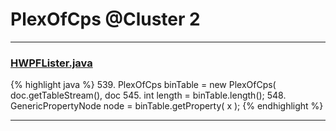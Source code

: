 # PlexOfCps @Cluster 2

***

### [HWPFLister.java](https://searchcode.com/codesearch/view/97384386/)
{% highlight java %}
539. PlexOfCps binTable = new PlexOfCps( doc.getTableStream(), doc
545. int length = binTable.length();
548.     GenericPropertyNode node = binTable.getProperty( x );
{% endhighlight %}

***

